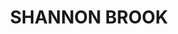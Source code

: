 ---
lastmod: '2025-04-06T06:05:20+00:00'
latitude: -28.92786
layout: suburb
longitude: 152.749759
postcode: '2470'
state: NSW
title: SHANNON BROOK
url: /nsw/shannon-brook/
---
